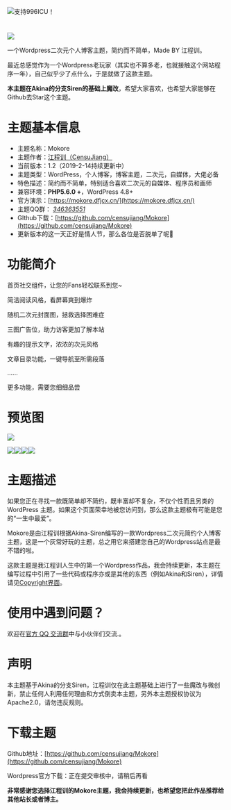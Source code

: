 <a href="https://996.icu"><img src="https://img.shields.io/badge/link-996.icu-red.svg"></a>支持996ICU！
#
![](http://img0.dfjcx.cn/2018/11/timg.jpg)

一个Wordpress二次元个人博客主题，简约而不简单，Made BY 江程训。

最近总感觉作为一个Wordpress老玩家（其实也不算多老，也就接触这个网站程序一年），自己似乎少了点什么，于是就做了这款主题。

**本主题在Akina的分支Siren的基础上魔改**，希望大家喜欢，也希望大家能够在Github去Star这个主题。

# 主题基本信息

-   主题名称：Mokore
-   主题作者：[江程训（CensuJiang）](https://dfjcx.cn/)
-   当前版本：1.2（2019-2-14持续更新中）
-   主题类型：WordPress，个人博客，博客主题，二次元，自媒体，大佬必备
-   特色描述：简约而不简单，特别适合喜欢二次元的自媒体、程序员和画师
-   兼容环境：**PHP5.6.0 +**，WordPress 4.8+
-   官方演示：[https://mokore.dfjcx.cn/](https://mokore.dfjcx.cn/)
-   主题QQ群： [_346363551_](http://shang.qq.com/wpa/qunwpa?idkey=d99e5a83cbba65cd3054bd38b0c9b6bb8cc524b32d269ccb5d67e6d46723f569)
-   GIthub下载：[https://github.com/censujiang/Mokore](https://github.com/censujiang/Mokore)
-   更新版本的这一天正好是情人节，那么各位是否脱单了呢🤣

# 功能简介

首页社交组件，让您的Fans轻松联系到您~

简洁阅读风格，看屏幕爽到爆炸

随机二次元封面图，拯救选择困难症

三图广告位，助力访客更加了解本站

有趣的提示文字，浓浓的次元风格

文章目录功能，一键导航至所需段落

......

更多功能，需要您细细品尝

# 预览图

![](http://img0.dfjcx.cn/2018/11/屏幕截图196.png)

![](http://img0.dfjcx.cn/2018/11/屏幕截图197.png)![](http://img0.dfjcx.cn/2018/11/屏幕截图198.png)![](http://img0.dfjcx.cn/2018/11/屏幕截图199.png)![](http://img0.dfjcx.cn/2018/11/屏幕截图200.png)

# 主题描述

如果您正在寻找一款既简单却不简约，既丰富却不复杂，不仅个性而且另类的WordPress 主题。如果这个页面荣幸地被您访问到，那么这款主题极有可能是您的“一生中最爱”。

Mokore是由江程训根据Akina-Siren编写的一款Wordpress二次元简约个人博客主题，这是一个灰常好玩的主题，总之用它来搭建您自己的Wordpress站点是最不错的啦。

这款主题是我江程训人生中的第一个Wordpress作品，我会持续更新，本主题在编写过程中引用了一些代码或程序亦或是其他的东西（例如Akina和Siren），详情请见[Copyright界面](https://mokore.dfjcx.cn/copyright)。

# 使用中遇到问题？

欢迎在[官方 QQ 交流群](http://shang.qq.com/wpa/qunwpa?idkey=d99e5a83cbba65cd3054bd38b0c9b6bb8cc524b32d269ccb5d67e6d46723f569)中与小伙伴们交流.。

# 声明

本主题基于Akina的分支Siren，江程训仅在此主题基础上进行了一些魔改与微创新，禁止任何人利用任何理由和方式倒卖本主题，另外本主题授权协议为Apache2.0，请勿违反规则。

# 下载主题

Github地址：[https://github.com/censujiang/Mokore](https://github.com/censujiang/Mokore)

Wordpress官方下载：正在提交审核中，请稍后再看

**非常感谢您选择江程训的Mokore主题，我会持续更新，也希望您把此作品推荐给其他站长或者博主。**
